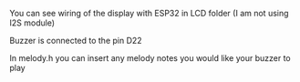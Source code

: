 You can see wiring of the display with ESP32 in LCD folder (I am not using I2S module)

Buzzer is connected to the pin D22

In melody.h you can insert any melody notes you would like your buzzer to play
